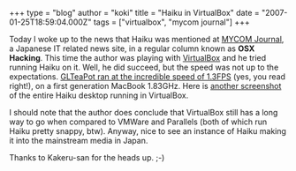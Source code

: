 +++
type = "blog"
author = "koki"
title = "Haiku in VirtualBox"
date = "2007-01-25T18:59:04.000Z"
tags = ["virtualbox", "mycom journal"]
+++

Today I woke up to the news that Haiku was mentioned at <a href="http://journal.mycom.co.jp/column/osx/211/">MYCOM Journal</a>, a Japanese IT related news site, in a regular column known as <strong>OSX Hacking</strong>. This time the author was playing with <a href="http://www.virtualbox.org">VirtualBox</a> and he tried running Haiku on it. Well, he did succeed, but the speed was not up to the expectations. <a href="http://journal.mycom.co.jp/photo/column/osx/211/images/003l.jpg">GLTeaPot ran at the incredible speed of 1.3FPS</a> (yes, you read right!), on a first generation MacBook 1.83GHz. Here is <a href="http://journal.mycom.co.jp/photo/column/osx/211/images/002l.jpg">another screenshot</a> of the entire Haiku desktop running in VirtualBox.

I should note that the author does conclude that VirtualBox still has a long way to go when compared to VMWare and Parallels (both of which run Haiku pretty snappy, btw). Anyway, nice to see an instance of Haiku making it into the mainstream media in Japan.

Thanks to Kakeru-san for the heads up. ;-)
